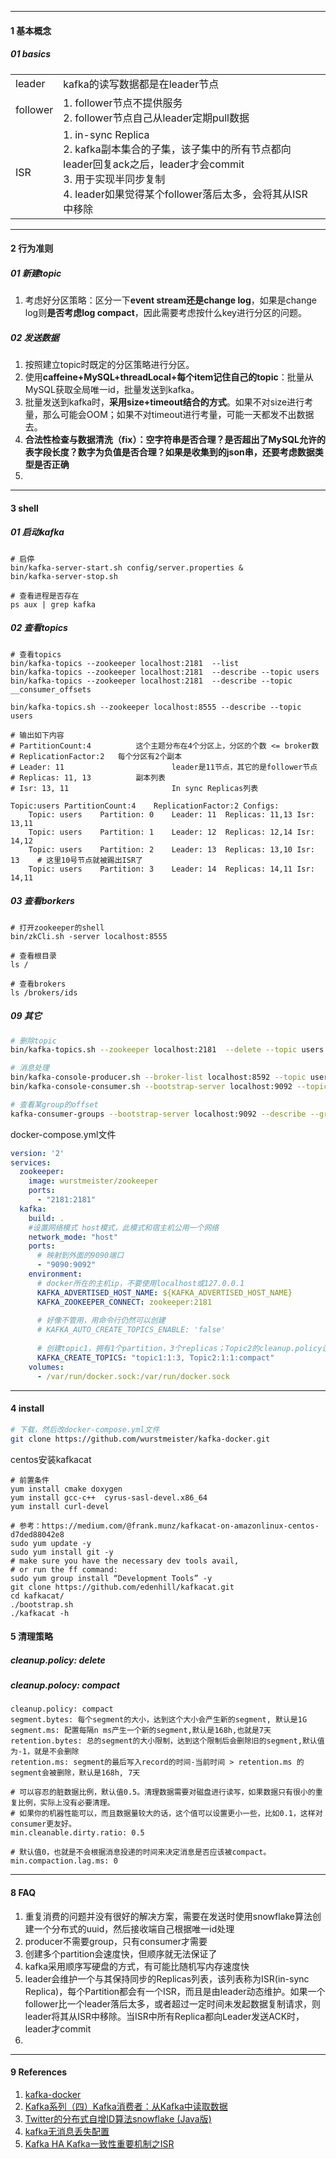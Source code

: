 

----

#### 1 基本概念

##### 01 basics

|          |                                                              |      |
| -------- | ------------------------------------------------------------ | ---- |
| leader   | kafka的读写数据都是在leader节点                              |      |
| follower | 1. follower节点不提供服务<br />2. follower节点自己从leader定期pull数据 |      |
| ISR      | 1. in-sync Replica<br />2. kafka副本集合的子集，该子集中的所有节点都向leader回复ack之后，leader才会commit<br />3. 用于实现半同步复制<br />4. leader如果觉得某个follower落后太多，会将其从ISR中移除 |      |



----

#### 2 行为准则

##### 01 新建topic

1. 考虑好分区策略：区分一下**event stream还是change log**，如果是change log则**是否考虑log compact**，因此需要考虑按什么key进行分区的问题。



##### 02 发送数据

1. 按照建立topic时既定的分区策略进行分区。
2. 使用**caffeine+MySQL+threadLocal+每个item记住自己的topic**：批量从MySQL获取全局唯一id，批量发送到kafka。
3. 批量发送到kafka时，**采用size+timeout结合的方式**。如果不对size进行考量，那么可能会OOM；如果不对timeout进行考量，可能一天都发不出数据去。
4. **合法性检查与数据清洗（fix）：空字符串是否合理？是否超出了MySQL允许的表字段长度？数字为负值是否合理？如果是收集到的json串，还要考虑数据类型是否正确**
5. 



----

#### 3 shell

##### 01 启动kafka

```shell
# 启停
bin/kafka-server-start.sh config/server.properties &
bin/kafka-server-stop.sh

# 查看进程是否存在
ps aux | grep kafka
```



##### 02 查看topics

```shell
# 查看topics
bin/kafka-topics --zookeeper localhost:2181  --list
bin/kafka-topics --zookeeper localhost:2181  --describe --topic users
bin/kafka-topics --zookeeper localhost:2181  --describe --topic __consumer_offsets
```



```shell
bin/kafka-topics.sh --zookeeper localhost:8555 --describe --topic users

# 输出如下内容
# PartitionCount:4 			这个主题分布在4个分区上，分区的个数 <= broker数
# ReplicationFactor:2 	每个分区有2个副本
# Leader: 11						leader是11节点，其它的是follower节点
# Replicas: 11, 13			副本列表
# Isr: 13, 11						In sync Replicas列表

Topic:users	PartitionCount:4	ReplicationFactor:2	Configs:
	Topic: users	Partition: 0	Leader: 11	Replicas: 11,13	Isr: 13,11
	Topic: users	Partition: 1	Leader: 12	Replicas: 12,14	Isr: 14,12
	Topic: users	Partition: 2	Leader: 13	Replicas: 13,10	Isr: 13    # 这里10号节点就被踢出ISR了
	Topic: users	Partition: 3	Leader: 14	Replicas: 14,11	Isr: 14,11
```



##### 03 查看borkers

```shell
# 打开zookeeper的shell
bin/zkCli.sh -server localhost:8555

# 查看根目录
ls /

# 查看brokers
ls /brokers/ids
```



##### 09 其它


```bash
# 删除topic
bin/kafka-topics.sh --zookeeper localhost:2181  --delete --topic users

# 消息处理
bin/kafka-console-producer.sh --broker-list localhost:8592 --topic users
bin/kafka-console-consumer.sh --bootstrap-server localhost:9092 --topic users --from-beginning

# 查看某group的offset
kafka-consumer-groups --bootstrap-server localhost:9092 --describe --group user-behaviour

```



docker-compose.yml文件

```yml
version: '2'
services:
  zookeeper:
    image: wurstmeister/zookeeper
    ports:
      - "2181:2181"
  kafka:
    build: .
    #设置网络模式 host模式，此模式和宿主机公用一个网络
    network_mode: "host"
    ports:
      # 映射到外面的9090端口
      - "9090:9092"
    environment:
      # docker所在的主机ip，不要使用localhost或127.0.0.1
      KAFKA_ADVERTISED_HOST_NAME: ${KAFKA_ADVERTISED_HOST_NAME}
      KAFKA_ZOOKEEPER_CONNECT: zookeeper:2181
      
      # 好像不管用，用命令行仍然可以创建
      # KAFKA_AUTO_CREATE_TOPICS_ENABLE: 'false'
      
      # 创建topic1，拥有1个partition，3个replicas；Topic2的cleanup.policy设置为compact
      KAFKA_CREATE_TOPICS: "topic1:1:3, Topic2:1:1:compact"
    volumes:
      - /var/run/docker.sock:/var/run/docker.sock
```



----

#### 4 install

```bash
# 下载，然后改docker-compose.yml文件
git clone https://github.com/wurstmeister/kafka-docker.git
```



centos安装kafkacat

```shell
# 前置条件
yum install cmake doxygen
yum install gcc-c++  cyrus-sasl-devel.x86_64
yum install curl-devel

# 参考：https://medium.com/@frank.munz/kafkacat-on-amazonlinux-centos-d7ded88042e8
sudo yum update -y
sudo yum install git -y
# make sure you have the necessary dev tools avail, 
# or run the ff command:
sudo yum group install “Development Tools” -y
git clone https://github.com/edenhill/kafkacat.git
cd kafkacat/
./bootstrap.sh
./kafkacat -h
```



#### 5 清理策略

##### cleanup.policy: delete



##### cleanup.polocy: compact

```properties
cleanup.policy: compact
segment.bytes: 每个segment的大小，达到这个大小会产生新的segment, 默认是1G
segment.ms: 配置每隔n ms产生一个新的segment,默认是168h,也就是7天
retention.bytes: 总的segment的大小限制，达到这个限制后会删除旧的segment,默认值为-1，就是不会删除
retention.ms: segment的最后写入record的时间-当前时间 > retention.ms 的segment会被删除，默认是168h, 7天

# 可以容忍的脏数据比例，默认值0.5。清理数据需要对磁盘进行读写，如果数据只有很小的重复比例，实际上没有必要清理。
# 如果你的机器性能可以，而且数据量较大的话，这个值可以设置更小一些，比如0.1，这样对consumer更友好。
min.cleanable.dirty.ratio: 0.5

# 默认值0，也就是不会根据消息投递的时间来决定消息是否应该被compact。
min.compaction.lag.ms: 0
```







------

#### 8 FAQ

1. 重复消费的问题并没有很好的解决方案，需要在发送时使用snowflake算法创建一个分布式的uuid，然后接收端自己根据唯一id处理
2. producer不需要group，只有consumer才需要
3. 创建多个partition会速度快，但顺序就无法保证了
4. kafka采用顺序写硬盘的方式，有可能比随机写内存速度快
5. leader会维护一个与其保持同步的Replicas列表，该列表称为ISR(in-sync Replica)，每个Partition都会有一个ISR，而且是由leader动态维护。如果一个follower比一个leader落后太多，或者超过一定时间未发起数据复制请求，则leader将其从ISR中移除。当ISR中所有Replica都向Leader发送ACK时，leader才commit
6. 



------

#### 9 References

1. [kafka-docker](https://hub.docker.com/r/wurstmeister/kafka/)
2. [Kafka系列（四）Kafka消费者：从Kafka中读取数据](http://www.dengshenyu.com/%E5%88%86%E5%B8%83%E5%BC%8F%E7%B3%BB%E7%BB%9F/2017/11/14/kafka-consumer.html)
4. [Twitter的分布式自增ID算法snowflake (Java版)](https://www.cnblogs.com/relucent/p/4955340.html)
5. [kafka无消息丢失配置](https://www.jianshu.com/p/741c506cc3ff)
6. [Kafka HA Kafka一致性重要机制之ISR](https://blog.csdn.net/qq_37502106/article/details/80271800)

